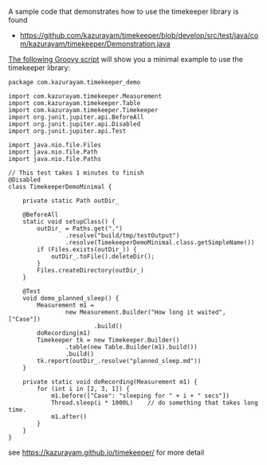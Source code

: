 A sample code that demonstrates how to use the timekeeper library is found

- https://github.com/kazurayam/timekeeper/blob/develop/src/test/java/com/kazurayam/timekeeper/Demonstration.java

[The following Groovy script](https://github.com/kazurayam/timekeeper/blob/develop/src/test/groovy/com/kazurayam/timekeeper_demo/TimekeeperDemoMinimal.groovy) will show you a minimal example to use the timekeeper library:

```
package com.kazurayam.timekeeper_demo

import com.kazurayam.timekeeper.Measurement
import com.kazurayam.timekeeper.Table
import com.kazurayam.timekeeper.Timekeeper
import org.junit.jupiter.api.BeforeAll
import org.junit.jupiter.api.Disabled
import org.junit.jupiter.api.Test

import java.nio.file.Files
import java.nio.file.Path
import java.nio.file.Paths

// This test takes 1 minutes to finish
@Disabled
class TimekeeperDemoMinimal {

    private static Path outDir_

    @BeforeAll
    static void setupClass() {
        outDir_ = Paths.get(".")
                .resolve("build/tmp/testOutput")
                .resolve(TimekeeperDemoMinimal.class.getSimpleName())
        if (Files.exists(outDir_)) {
            outDir_.toFile().deleteDir();
        }
        Files.createDirectory(outDir_)
    }

    @Test
    void demo_planned_sleep() {
        Measurement m1 =
                new Measurement.Builder("How long it waited", ["Case"])
                        .build()
        doRecording(m1)
        Timekeeper tk = new Timekeeper.Builder()
                .table(new Table.Builder(m1).build())
                .build()
        tk.report(outDir_.resolve("planned_sleep.md"))
    }

    private static void doRecording(Measurement m1) {
        for (int i in [2, 3, 1]) {
            m1.before(["Case": "sleeping for " + i + " secs"])
            Thread.sleep(i * 1000L)    // do something that takes long time.
            m1.after()
        }
    }
}
```

see https://kazurayam.github.io/timekeeper/ for more detail


